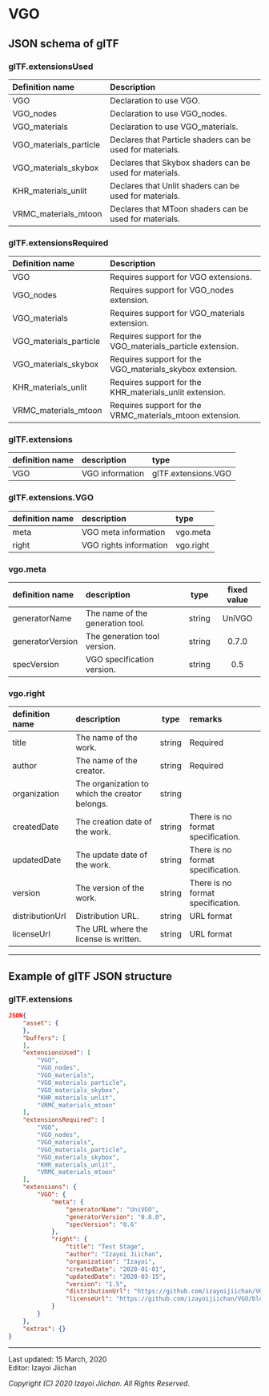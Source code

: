 # VGO

## JSON schema of glTF

### glTF.extensionsUsed

|Definition name|Description|
|:---|:---|
|VGO|Declaration to use VGO.|
|VGO_nodes|Declaration to use VGO_nodes.|
|VGO_materials|Declaration to use VGO_materials.|
|VGO_materials_particle|Declares that Particle shaders can be used for materials.|
|VGO_materials_skybox|Declares that Skybox shaders can be used for materials.|
|KHR_materials_unlit|Declares that Unlit shaders can be used for materials.|
|VRMC_materials_mtoon|Declares that MToon shaders can be used for materials.|

### glTF.extensionsRequired

|Definition name|Description|
|:---|:---|
|VGO|Requires support for VGO extensions.|
|VGO_nodes|Requires support for VGO_nodes extension.|
|VGO_materials|Requires support for VGO_materials extension.|
|VGO_materials_particle|Requires support for the VGO_materials_particle extension.|
|VGO_materials_skybox|Requires support for the VGO_materials_skybox extension.|
|KHR_materials_unlit|Requires support for the KHR_materials_unlit extension.|
|VRMC_materials_mtoon|Requires support for the VRMC_materials_mtoon extension.|

### glTF.extensions

|definition name|description|type|
|:---|:---|:---|
|VGO|VGO information|glTF.extensions.VGO|

### glTF.extensions.VGO

|definition name|description|type|
|:---|:---|:---|
|meta|VGO meta information|vgo.meta|
|right|VGO rights information|vgo.right|

### vgo.meta

|definition name|description|type|fixed value|
|:---|:---|:---:|:---:|
|generatorName|The name of the generation tool.|string|UniVGO|
|generatorVersion|The generation tool version.|string|0.7.0|
|specVersion|VGO specification version.|string|0.5|

### vgo.right

|definition name|description|type|remarks|
|:---|:---|:---:|:---|
|title|The name of the work.|string|Required|
|author|The name of the creator.|string|Required|
|organization|The organization to which the creator belongs.|string||
|createdDate|The creation date of the work.|string|There is no format specification.|
|updatedDate|The update date of the work.|string|There is no format specification.|
|version|The version of the work.|string|There is no format specification.|
|distributionUrl|Distribution URL.|string|URL format|
|licenseUrl|The URL where the license is written.|string|URL format|

___
## Example of glTF JSON structure


### glTF.extensions
```json
JSON{
    "asset": {
    },
    "buffers": [
    ],
    "extensionsUsed": [
        "VGO",
        "VGO_nodes",
        "VGO_materials",
        "VGO_materials_particle",
        "VGO_materials_skybox",
        "KHR_materials_unlit",
        "VRMC_materials_mtoon"
    ],
    "extensionsRequired": [
        "VGO",
        "VGO_nodes",
        "VGO_materials",
        "VGO_materials_particle",
        "VGO_materials_skybox",
        "KHR_materials_unlit",
        "VRMC_materials_mtoon"
    ],
    "extensions": {
        "VGO": {
            "meta": {
                "generatorName": "UniVGO",
                "generatorVersion": "0.8.0",
                "specVersion": "0.6"
            },
            "right": {
                "title": "Test Stage",
                "author": "Izayoi Jiichan",
                "organization": "Izayoi",
                "createdDate": "2020-01-01",
                "updatedDate": "2020-03-15",
                "version": "1.5",
                "distributionUrl": "https://github.com/izayoijiichan/VGO",
                "licenseUrl": "https://github.com/izayoijiichan/VGO/blob/master/UniVgo/LICENSE.md"
            }
        }
    },
    "extras": {}
}
```
___
Last updated: 15 March, 2020  
Editor: Izayoi Jiichan

*Copyright (C) 2020 Izayoi Jiichan. All Rights Reserved.*
